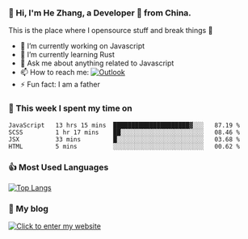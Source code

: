 ### 👋 Hi, I'm He Zhang, a Developer 🚀 from China.

This is the place where I opensource stuff and break things :rofl:

- 🔭  I’m currently working on Javascript
- 🌱  I’m currently learning Rust
- 💬  Ask me about anything related to Javascript
- 📫  How to reach me: [![Outlook](https://img.shields.io/badge/-Outlook-0078D4?style=flat&logo=Microsoft-Outlook&logoColor=white)](mailto:zhanghecool@outlook.com)
- ⚡  Fun fact: I am a father

### 💪 This week I spent my time on 
<!--START_SECTION:waka-->
```text
JavaScript   13 hrs 15 mins  █████████████████████▓░░░   87.19 % 
SCSS         1 hr 17 mins    ██░░░░░░░░░░░░░░░░░░░░░░░   08.46 % 
JSX          33 mins         █░░░░░░░░░░░░░░░░░░░░░░░░   03.68 % 
HTML         5 mins          ░░░░░░░░░░░░░░░░░░░░░░░░░   00.62 % 
```
<!--END_SECTION:waka-->

### 👍 Most Used Languages
[![Top Langs](https://github-readme-stats.vercel.app/api/top-langs/?username=zhanghecool&layout=compact)](https://zhanghe.cool)

### 🌈 My blog 
[![Click to enter my website](https://cdn.jsdelivr.net/gh/zhanghecool/assets/images/gif/zhanghecools.gif)](https://zhanghe.cool)
